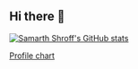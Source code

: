 ## Hi there 👋

[![Samarth Shroff's GitHub stats](https://github-readme-stats.vercel.app/api?username=samarthshroff&show_icons=true&theme=dracula&count_private=true,contribs)](https://github.com/samarthshroff/github-readme-stats)

<a href="https://profile-summary-for-github.com/user/samarthshroff" target="_blank">Profile chart</a>
<!--
**samarthshroff/samarthshroff** is a ✨ _special_ ✨ repository because its `README.md` (this file) appears on your GitHub profile.

Here are some ideas to get you started:

- 🔭 I’m currently working on ...
- 🌱 I’m currently learning ...
- 👯 I’m looking to collaborate on ...
- 🤔 I’m looking for help with ...
- 💬 Ask me about ...
- 📫 How to reach me: ...
- 😄 Pronouns: ...
- ⚡ Fun fact: ...
-->

